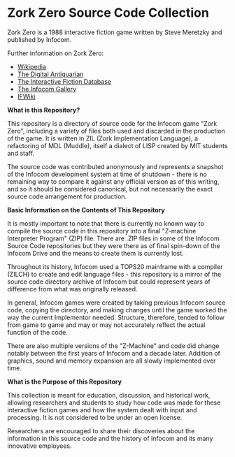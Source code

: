 # Zork Zero Source Code Collection

Zork Zero is a 1988 interactive fiction game written by Steve Meretzky and published by Infocom.

Further information on Zork Zero:

* [Wikipedia](https://en.wikipedia.org/wiki/Zork_Zero)
* [The Digital Antiquarian](https://www.filfre.net/2016/04/zork-zero/)
* [The Interactive Fiction Database](https://ifdb.tads.org/viewgame?id=17coplfu323xif76)
* [The Infocom Gallery](https://gallery.guetech.org/zork0/zork0.html)
* [IFWiki](http://www.ifwiki.org/index.php/Zork_Zero)

__What is this Repository?__

This repository is a directory of source code for the Infocom game "Zork Zero", including a variety of files both used and discarded in the production of the game. It is written in ZIL (Zork Implementation Language), a refactoring of MDL (Muddle), itself a dialect of LISP created by MIT students and staff.

The source code was contributed anonymously and represents a snapshot of the Infocom development system at time of shutdown - there is no remaining way to compare it against any official version as of this writing, and so it should be considered canonical, but not necessarily the exact source code arrangement for production.

__Basic Information on the Contents of This Repository__

It is mostly important to note that there is currently no known way to compile the source code in this repository into a final "Z-machine Interpreter Program" (ZIP) file. There are .ZIP files in some of the Infocom Source Code repositories but they were there as of final spin-down of the Infocom Drive and the means to create them is currently lost.

Throughout its history, Infocom used a TOPS20 mainframe with a compiler (ZILCH) to create and edit language files - this repository is a mirror of the source code directory archive of Infocom but could represent years of difference from what was originally released.

In general, Infocom games were created by taking previous Infocom source code, copying the directory, and making changes until the game worked the way the current Implementor needed. Structure, therefore, tended to follow from game to game and may or may not accurately reflect the actual function of the code.

There are also multiple versions of the "Z-Machine" and code did change notably between the first years of Infocom and a decade later. Addition of graphics, sound and memory expansion are all slowly implemented over time.

__What is the Purpose of this Repository__

This collection is meant for education, discussion, and historical work, allowing researchers and students to study how code was made for these interactive fiction games and how the system dealt with input and processing. It is not considered to be under an open license.

Researchers are encouraged to share their discoveries about the information in this source code and the history of Infocom and its many innovative employees.


